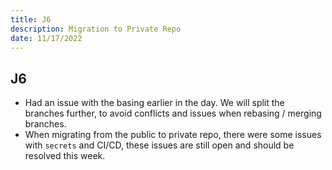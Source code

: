 ```yaml
---
title: J6
description: Migration to Private Repo
date: 11/17/2022
---
```


## J6

  - Had an issue with the basing earlier in the day. We will split the branches further, to avoid conflicts and issues when rebasing / merging branches.
  - When migrating from the public to private repo, there were some issues with `secrets` and CI/CD, these issues are still open and should be resolved this week.